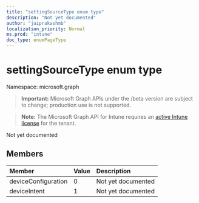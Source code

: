 ```yaml
---
title: "settingSourceType enum type"
description: "Not yet documented"
author: "jaiprakashmb"
localization_priority: Normal
ms.prod: "intune"
doc_type: enumPageType
---
```


# settingSourceType enum type

Namespace: microsoft.graph

> **Important:** Microsoft Graph APIs under the /beta version are subject to change; production use is not supported.

> **Note:** The Microsoft Graph API for Intune requires an [active Intune license](https://go.microsoft.com/fwlink/?linkid=839381) for the tenant.

Not yet documented

## Members
|Member|Value|Description|
|:---|:---|:---|
|deviceConfiguration|0|Not yet documented|
|deviceIntent|1|Not yet documented|
